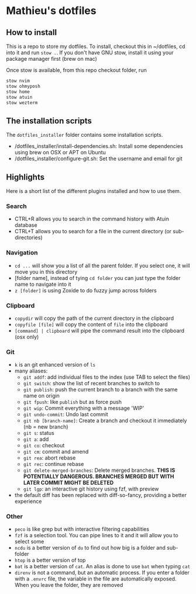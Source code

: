 # Mathieu's dotfiles

## How to install

This is a repo to store my dotfiles. To install, checkout this in ~/dotfiles, cd into it and run `stow .`.
If you don't have GNU stow, install it using your package manager first (brew on mac)

Once stow is available, from this repo checkout folder, run
```bash
stow nvim
stow ohmyposh
stow home
stow atuin
stow wezterm
```

## The installation scripts

The `dotfiles_installer` folder contains some installation scripts.

* /dotfiles_installer/install-dependencies.sh: Install some dependencies using brew on OSX or APT on Ubuntu
* /dotfiles_installer/configure-git.sh: Set the username and email for git

## Highlights

Here is a short list of the different plugins installed and how to use them.

### Search

- CTRL+R allows you to search in the command history with Atuin database
- CTRL+T allows you to search for a file in the current directory (or sub-directories)

### Navigation

- `cd ...` will show you a list of all the parent folder. If you select one, it will move you in this directory
- [folder name], instead of tying `cd folder` you can just type the folder name to navigate into it
- `z [folder]` is using Zoxide to do fuzzy jump across folders

### Clipboard

- `copydir` will copy the path of the current directory in the clipboard
- `copyfile [file]` will copy the content of `file` into the clipboard
- `[command] | clipboard` will pipe the command result into the clipboard (osx only)

### Git

- `k` is an git enhanced version of `ls`
- many aliases:
  - `git addf`: add individual files to the index (use TAB to select the files)
  - `git switch`: show the list of recent branches to switch to
  - `git publish`: push the current branch to a branch with the same name on origin
  - `git fpush`: like `publish` but as force push
  - `git wip`: Commit everything with a message 'WIP'
  - `git undo-commit`: Undo last commit
  - `git nb [branch-name]`: Create a branch and checkout it immediately (nb = new branch)
  - `git s`: status
  - `git a`: add
  - `git co`: checkout
  - `git cm`: commit and amend
  - `git rea`: abort rebase
  - `git rec`: continue rebase
  - `git delete-merged-branches`: Delete merged branches. **THIS IS POTENTIALLY DANGEROUS. BRANCHES MERGED BUT WITH LATER COMMIT MIGHT BE DELETED**
  - `git lgp`: an interactive git history using fzf, with preview 
- the default diff has been replaced with diff-so-fancy, providing a better experience

### Other

- `peco` is like grep but with interactive filtering capabilities
- `fzf` is a selection tool. You can pipe lines to it and it will allow you to select some
- `ncdu` is a better version of `du` to find out how big is a folder and sub-folder
- `htop` is a better version of top
- `bat` is a better version of `cat`. An alias is done to use `bat` when typing `cat`
- `direnv` is not a command, but an automatic process. If you enter a folder with a `.envrc` file, the variable in the file are automatically exposed. When you leave the folder, they are removed